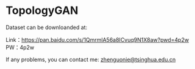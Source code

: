 # TopologyGAN

Dataset can be downloanded at:

Link：https://pan.baidu.com/s/1QmrmlA56a8ICvuq9N1X8aw?pwd=4p2w 
PW：4p2w 


If any problems, you can contact me:
zhenguonie@tsinghua.edu.cn
